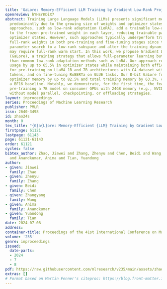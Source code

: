 ```yaml
---
title: 'GaLore: Memory-Efficient LLM Training by Gradient Low-Rank Projection'
openreview: hYHsrKDiX7
abstract: Training Large Language Models (LLMs) presents significant memory challenges,
  predominantly due to the growing size of weights and optimizer states. Common memory-reduction
  approaches, such as low-rank adaptation (LoRA), add a trainable low-rank matrix
  to the frozen pre-trained weight in each layer, reducing trainable parameters and
  optimizer states. However, such approaches typically underperform training with
  full-rank weights in both pre-training and fine-tuning stages since they limit the
  parameter search to a low-rank subspace and alter the training dynamics, and further,
  may require full-rank warm start. In this work, we propose Gradient Low-Rank Projection
  (GaLore), a training strategy that allows full-parameter learning but is more memory-efficient
  than common low-rank adaptation methods such as LoRA. Our approach reduces memory
  usage by up to 65.5% in optimizer states while maintaining both efficiency and performance
  for pre-training on LLaMA 1B and 7B architectures with C4 dataset with up to 19.7B
  tokens, and on fine-tuning RoBERTa on GLUE tasks. Our 8-bit GaLore further reduces
  optimizer memory by up to 82.5% and total training memory by 63.3%, compared to
  a BF16 baseline. Notably, we demonstrate, for the first time, the feasibility of
  pre-training a 7B model on consumer GPUs with 24GB memory (e.g., NVIDIA RTX 4090)
  without model parallel, checkpointing, or offloading strategies.
layout: inproceedings
series: Proceedings of Machine Learning Research
publisher: PMLR
issn: 2640-3498
id: zhao24s
month: 0
tex_title: "{G}a{L}ore: Memory-Efficient {LLM} Training by Gradient Low-Rank Projection"
firstpage: 61121
lastpage: 61143
page: 61121-61143
order: 61121
cycles: false
bibtex_author: Zhao, Jiawei and Zhang, Zhenyu and Chen, Beidi and Wang, Zhangyang
  and Anandkumar, Anima and Tian, Yuandong
author:
- given: Jiawei
  family: Zhao
- given: Zhenyu
  family: Zhang
- given: Beidi
  family: Chen
- given: Zhangyang
  family: Wang
- given: Anima
  family: Anandkumar
- given: Yuandong
  family: Tian
date: 2024-07-08
address:
container-title: Proceedings of the 41st International Conference on Machine Learning
volume: '235'
genre: inproceedings
issued:
  date-parts:
  - 2024
  - 7
  - 8
pdf: https://raw.githubusercontent.com/mlresearch/v235/main/assets/zhao24s/zhao24s.pdf
extras: []
# Format based on Martin Fenner's citeproc: https://blog.front-matter.io/posts/citeproc-yaml-for-bibliographies/
---
```

